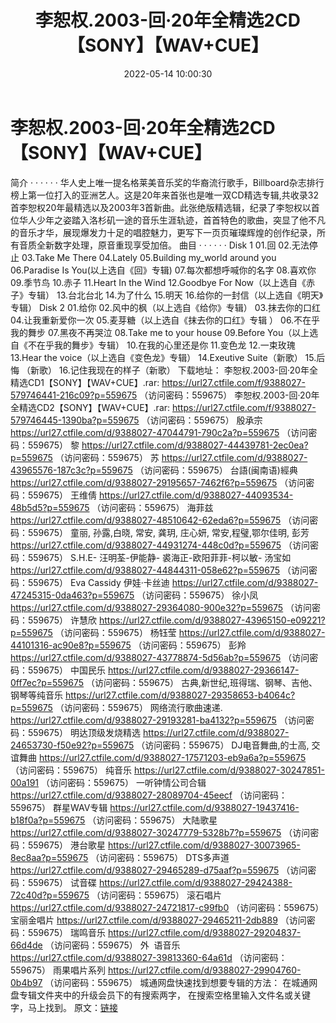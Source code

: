 ﻿---
title: 李恕权.2003-回·20年全精选2CD【SONY】【WAV+CUE】
date: 2022-05-14 10:00:30
categories: WAV车载音乐、镜像
tags: 华语中文
---
# 李恕权.2003-回·20年全精选2CD【SONY】【WAV+CUE】

简介
· · · · · ·
华人史上唯一提名格莱美音乐奖的华裔流行歌手，Billboard杂志排行榜上第一位打入的亚洲艺人。这是20年来首张也是唯一双CD精选专辑,共收录32首李恕权20年最精选以及2003年3首新曲。此张绝版精选辑，纪录了李恕权以首位华人少年之姿踏入洛杉矶一途的音乐生涯轨迹，首首特色的歌曲，突显了他不凡的音乐才华，展现爆发力十足的唱腔魅力，更写下一页页璀璨辉煌的创作纪录，所有音质全新数字处理，原音重现享受加倍。
曲目
· · · · · ·
Disk 1
01.回
02.无法停止
03.Take Me There
04.Lately
05.Building my_world around you
06.Paradise Is You(以上选自《回》专辑)
07.每次都想呼喊你的名字
08.喜欢你
09.季节鸟
10.赤子
11.Heart In the Wind
12.Goodbye For Now（以上选自《赤子》专辑）
13.台北台北
14.为了什么
15.明天
16.给你的一封信（以上选自《明天》专辑）
Disk 2
01.给你
02.风中的枫（以上选自《给你》专辑）
03.抹去你的口红
04.让我重新爱你一次
05.麦芽糖（以上选自《抹去你的口红》专辑 ）
06.不在乎我的舞步
07.黑夜不再哭泣
08.Take me to your house
09.Before You（以上选自《不在乎我的舞步》专辑）
10.在我的心里还是你
11.变色龙
12.一束玫瑰
13.Hear the voice（以上选自《变色龙》专辑）
14.Exeutive Suite（新歌）
15.后悔 （新歌）
16.记住我现在的样子（新歌）
下载地址：
李恕权.2003-回·20年全精选CD1【SONY】【WAV+CUE】.rar: https://url27.ctfile.com/f/9388027-579746441-216c09?p=559675
（访问密码：559675）
李恕权.2003-回·20年全精选CD2【SONY】【WAV+CUE】.rar: https://url27.ctfile.com/f/9388027-579746445-1390ba?p=559675
（访问密码：559675）
殷承宗
https://url27.ctfile.com/d/9388027-47044791-790c2a?p=559675
（访问密码：559675）
黎
https://url27.ctfile.com/d/9388027-44439781-2ec0ea?p=559675
（访问密码：559675）
苏
https://url27.ctfile.com/d/9388027-43965576-187c3c?p=559675
（访问密码：559675）
台語(闽南语)經典
https://url27.ctfile.com/d/9388027-29195657-7462f6?p=559675
（访问密码：559675）
王维倩
https://url27.ctfile.com/d/9388027-44093534-48b5d5?p=559675
（访问密码：559675）
海菲兹
https://url27.ctfile.com/d/9388027-48510642-62eda6?p=559675
（访问密码：559675）
童丽, 孙露,白晓, 常安, 龚玥, 庄心妍, 常安,程璧,鄂尔佳明, 彭芳
https://url27.ctfile.com/d/9388027-44931274-448c0d?p=559675
（访问密码：559675）
S.H.E- 汪明荃-伊能静- 裘海正-欧阳菲菲-柯以敏- 汤宝如
https://url27.ctfile.com/d/9388027-44844311-058e62?p=559675
（访问密码：559675）
Eva Cassidy 伊娃·卡丝迪
https://url27.ctfile.com/d/9388027-47245315-0da463?p=559675
（访问密码：559675）
徐小凤
https://url27.ctfile.com/d/9388027-29364080-900e32?p=559675
（访问密码：559675）
许慧欣
https://url27.ctfile.com/d/9388027-43965150-e09221?p=559675
（访问密码：559675）
杨钰莹
https://url27.ctfile.com/d/9388027-44101316-ac90e8?p=559675
（访问密码：559675）
彭羚
https://url27.ctfile.com/d/9388027-43778874-5d56ab?p=559675
（访问密码：559675）
中国民乐
https://url27.ctfile.com/d/9388027-29366147-0ff7ec?p=559675
（访问密码：559675）
古典,新世纪,班得瑞、钢琴、吉他、钢琴等纯音乐
https://url27.ctfile.com/d/9388027-29358653-b4064c?p=559675
（访问密码：559675）
网络流行歌曲速递.
https://url27.ctfile.com/d/9388027-29193281-ba4132?p=559675
（访问密码：559675）
明达顶级发烧精选
https://url27.ctfile.com/d/9388027-24653730-f50e92?p=559675
（访问密码：559675）
DJ电音舞曲,的士高, 交谊舞曲
https://url27.ctfile.com/d/9388027-17571203-eb9a6a?p=559675
（访问密码：559675）
纯音乐
https://url27.ctfile.com/d/9388027-30247851-00a191
（访问密码：559675）
一听钟情公司合辑
https://url27.ctfile.com/d/9388027-28089704-45eecf
（访问密码：559675）
群星WAV专辑
https://url27.ctfile.com/d/9388027-19437416-b18f0a?p=559675
（访问密码：559675）
大陆歌星
https://url27.ctfile.com/d/9388027-30247779-5328b7?p=559675
（访问密码：559675）
港台歌星
https://url27.ctfile.com/d/9388027-30073965-8ec8aa?p=559675
（访问密码：559675）
DTS多声道
https://url27.ctfile.com/d/9388027-29465289-d75aaf?p=559675
（访问密码：559675）
试音碟
https://url27.ctfile.com/d/9388027-29424388-72c40d?p=559675
（访问密码：559675）
滚石唱片
https://url27.ctfile.com/d/9388027-24721817-c99fb0
（访问密码：559675）
宝丽金唱片
https://url27.ctfile.com/d/9388027-29465211-2db889
（访问密码：559675）
瑞鸣音乐
https://url27.ctfile.com/d/9388027-29204837-66d4de
（访问密码：559675）
外  语音乐
https://url27.ctfile.com/d/9388027-39813360-64a61d
（访问密码：559675）
雨果唱片系列
https://url27.ctfile.com/d/9388027-29904760-0b4b97
（访问密码：559675）
城通网盘快速找到想要专辑的方法：
在城通网盘专辑文件夹中的升级会员下的有搜索两字，
在搜索空格里输入文件名或关键字，马上找到。
原文：[链接](https://blog.sina.com.cn/s/blog_1647c7e7601030x8e.html)